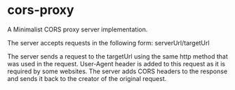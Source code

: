 # cors-proxy

A Minimalist CORS proxy server implementation.

The server accepts requests in the following form: serverUrl/targetUrl

The server sends a request to the targetUrl using the same http method that was used in the request. User-Agent header is added to this request as it is required by some websites. The server adds CORS headers to the response and sends it back to the creator of the original request.
